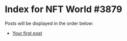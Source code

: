 # Index for NFT World #3879
Posts will be displayed in the order below:

- [Your first post](./001-first.md)

